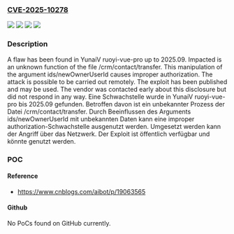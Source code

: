 ### [CVE-2025-10278](https://cve.mitre.org/cgi-bin/cvename.cgi?name=CVE-2025-10278)
![](https://img.shields.io/static/v1?label=Product&message=ruoyi-vue-pro&color=blue)
![](https://img.shields.io/static/v1?label=Version&message=2025.09%20&color=brightgreen)
![](https://img.shields.io/static/v1?label=Vulnerability&message=Improper%20Authorization&color=brightgreen)
![](https://img.shields.io/static/v1?label=Vulnerability&message=Incorrect%20Privilege%20Assignment&color=brightgreen)

### Description

A flaw has been found in YunaiV ruoyi-vue-pro up to 2025.09. Impacted is an unknown function of the file /crm/contact/transfer. This manipulation of the argument ids/newOwnerUserId causes improper authorization. The attack is possible to be carried out remotely. The exploit has been published and may be used. The vendor was contacted early about this disclosure but did not respond in any way.
Eine Schwachstelle wurde in YunaiV ruoyi-vue-pro bis 2025.09 gefunden. Betroffen davon ist ein unbekannter Prozess der Datei /crm/contact/transfer. Durch Beeinflussen des Arguments ids/newOwnerUserId mit unbekannten Daten kann eine improper authorization-Schwachstelle ausgenutzt werden. Umgesetzt werden kann der Angriff über das Netzwerk. Der Exploit ist öffentlich verfügbar und könnte genutzt werden.

### POC

#### Reference
- https://www.cnblogs.com/aibot/p/19063565

#### Github
No PoCs found on GitHub currently.

